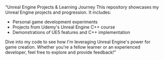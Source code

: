 "Unreal Engine Projects & Learning Journey
This repository showcases my Unreal Engine projects and progression. It includes:

- Personal game development experiments
- Projects from Udemy's Unreal Engine C++ course
- Demonstrations of UE5 features and C++ implementation

Dive into my code to see how I'm leveraging Unreal Engine's power for game creation. Whether you're a fellow learner or an experienced developer, feel free to explore and provide feedback!"
